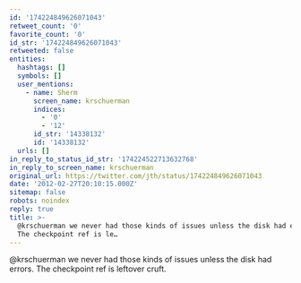 ```yaml
---
id: '174224849626071043'
retweet_count: '0'
favorite_count: '0'
id_str: '174224849626071043'
retweeted: false
entities:
  hashtags: []
  symbols: []
  user_mentions:
    - name: Sherm
      screen_name: krschuerman
      indices:
        - '0'
        - '12'
      id_str: '14338132'
      id: '14338132'
  urls: []
in_reply_to_status_id_str: '174224522713632768'
in_reply_to_screen_name: krschuerman
original_url: https://twitter.com/jth/status/174224849626071043
date: '2012-02-27T20:10:15.000Z'
sitemap: false
robots: noindex
reply: true
title: >-
  @krschuerman we never had those kinds of issues unless the disk had errors.
  The checkpoint ref is le…
---
```


@krschuerman we never had those kinds of issues unless the disk had errors. The checkpoint ref is leftover cruft.